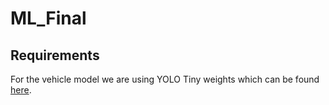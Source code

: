 # ML_Final

## Requirements

For the vehicle model we are using YOLO Tiny weights which can be found [here](https://drive.google.com/file/d/0B1tW_VtY7onibmdQWE1zVERxcjQ/view).

